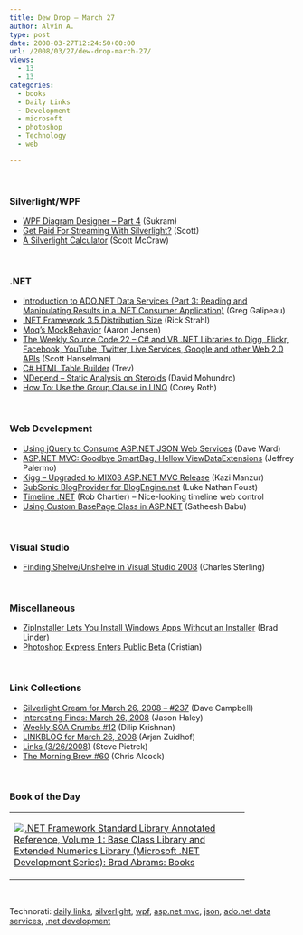 ```yaml
---
title: Dew Drop – March 27
author: Alvin A.
type: post
date: 2008-03-27T12:24:50+00:00
url: /2008/03/27/dew-drop-march-27/
views:
  - 13
  - 13
categories:
  - books
  - Daily Links
  - Development
  - microsoft
  - photoshop
  - Technology
  - web

---
```

&nbsp;

### Silverlight/WPF

  * [WPF Diagram Designer &#8211; Part 4][1] (Sukram)
  * [Get Paid For Streaming With Silverlight?][2] (Scott)
  * [A Silverlight Calculator][3] (Scott McCraw)

&nbsp;

### .NET

  * [Introduction to ADO.NET Data Services (Part 3: Reading and Manipulating Results in a .NET Consumer Application)][4] (Greg Galipeau)
  * [.NET Framework 3.5 Distribution Size][5] (Rick Strahl)
  * [Moq&#8217;s MockBehavior][6] (Aaron Jensen)
  * [The Weekly Source Code 22 &#8211; C# and VB .NET Libraries to Digg, Flickr, Facebook, YouTube, Twitter, Live Services, Google and other Web 2.0 APIs][7] (Scott Hanselman)
  * [C# HTML Table Builder][8] (Trev)
  * [NDepend &#8211; Static Analysis on Steroids][9] (David Mohundro)
  * [How To: Use the Group Clause in LINQ][10] (Corey Roth)

&nbsp;

### Web Development

  * [Using jQuery to Consume ASP.NET JSON Web Services][11] (Dave Ward)
  * [ASP.NET MVC: Goodbye SmartBag, Hellow ViewDataExtensions][12] (Jeffrey Palermo)
  * [Kigg &#8211; Upgraded to MIX08 ASP.NET MVC Release][13] (Kazi Manzur)
  * [SubSonic BlogProvider for BlogEngine.net][14] (Luke Nathan Foust)
  * [Timeline .NET][15] (Rob Chartier) &#8211; Nice-looking timeline web control
  * [Using Custom BasePage Class in ASP.NET][16] (Satheesh Babu)

&nbsp;

### Visual Studio

  * [Finding Shelve/Unshelve in Visual Studio 2008][17] (Charles Sterling)

&nbsp;

### Miscellaneous

  * [ZipInstaller Lets You Install Windows Apps Without an Installer][18] (Brad Linder)
  * [Photoshop Express Enters Public Beta][19] (Cristian)

&nbsp;

### Link Collections

  * [Silverlight Cream for March 26, 2008 &#8211; #237][20] (Dave Campbell)
  * [Interesting Finds: March 26, 2008][21] (Jason Haley)
  * [Weekly SOA Crumbs #12][22] (Dilip Krishnan)
  * [LINKBLOG for March 26, 2008][23] (Arjan Zuidhof)
  * [Links (3/26/2008)][24] (Steve Pietrek)
  * [The Morning Brew #60][25] (Chris Alcock)

&nbsp;

### Book of the Day

<div class="wlWriterSmartContent" id="scid:7dc1bd33-94bd-46fd-a20b-0131235bcd47:bc7c658a-21d7-48a5-a30e-be528a43df38" style="padding-right: 0px; display: inline; padding-left: 0px; float: none; padding-bottom: 0px; margin: 0px; padding-top: 0px">
  <table cellspacing="0" cellpadding="2" width="400" border="0" unselectable="on">
    <tr>
      <td valign="top" width="400">
        <p>
          <a title=".NET Framework Standard Library Annotated Reference, Volume 1: Base Class Library and Extended Numerics  Library (Microsoft .NET Development Series): Brad Abrams: Books" href="http://www.amazon.com/exec/obidos/ASIN/0321154894/alvinashcraft-20"><img data-recalc-dims="1" decoding="async" src="https://i0.wp.com/images.amazon.com/images/P/0321154894.01.MZZZZZZZ.jpg?w=660" border="0" align="left" style="float:left" />.NET Framework Standard Library Annotated Reference, Volume 1: Base Class Library and Extended Numerics Library (Microsoft .NET Development Series): Brad Abrams: Books</a>
        </p>
      </td>
    </tr>
  </table>
</div>

&nbsp;

<div class="wlWriterSmartContent" id="scid:C16BAC14-9A3D-4c50-9394-FBFEF7A93539:41da0e77-314a-4887-ab29-0ac6f17085dd" style="padding-right: 0px; display: inline; padding-left: 0px; padding-bottom: 0px; margin: 0px; padding-top: 0px">
  <!--dotnetkickit-->
</div>

<div class="wlWriterSmartContent" id="scid:d7bf807d-7bb0-458a-811f-90c51817d5c2:0b6fd49b-3cb7-4926-8b44-32c5f3407d9e" style="padding-right: 0px; display: inline; padding-left: 0px; padding-bottom: 0px; margin: 0px; padding-top: 0px">
  <p>
    <span class="TagSite">Technorati:</span> <a href="http://technorati.com/tag/daily+links" rel="tag" class="tag">daily links</a>, <a href="http://technorati.com/tag/silverlight" rel="tag" class="tag">silverlight</a>, <a href="http://technorati.com/tag/wpf" rel="tag" class="tag">wpf</a>, <a href="http://technorati.com/tag/asp.net+mvc" rel="tag" class="tag">asp.net mvc</a>, <a href="http://technorati.com/tag/json" rel="tag" class="tag">json</a>, <a href="http://technorati.com/tag/ado.net+data+services" rel="tag" class="tag">ado.net data services</a>, <a href="http://technorati.com/tag/.net+development" rel="tag" class="tag">.net development</a><br /><!-- StartInsertedTags: daily links, silverlight, wpf, asp.net mvc, json, ado.net data services, .net development :EndInsertedTags -->
  </p>
</div>

 [1]: http://www.codeproject.com/KB/WPF/WPFDiagramDesigner_Part4.aspx
 [2]: http://www.liveside.net/blogs/main/archive/2008/03/27/get-paid-for-streaming-with-silverlight.aspx
 [3]: http://blogs.msdn.com/smccraw/archive/2008/03/26/A-Silverlight-Calculator.aspx
 [4]: http://greggalipeau.wordpress.com/2008/03/26/introduction-to-adonet-data-services-part-2-reading-and-manipulating-results-in-a-net-consumer-application/
 [5]: http://west-wind.com/weblog/posts/292203.aspx
 [6]: http://codebetter.com/blogs/aaron.jensen/archive/2008/03/26/moq-s-mockbehavior.aspx
 [7]: http://www.hanselman.com/blog/TheWeeklySourceCode22CAndVBNETLibrariesToDiggFlickrFacebookYouTubeTwitterLiveServicesGoogleAndOtherWeb20APIs.aspx
 [8]: http://tr3v.net/applications/tablebuilder
 [9]: http://www.mohundro.com/blog/2008/03/26/NDependStaticAnalysisOnSteroids.aspx
 [10]: http://www.dotnetmafia.com/blogs/dotnettipoftheday/archive/2008/03/26/how-to-use-the-group-clause-in-linq.aspx
 [11]: http://encosia.com/2008/03/27/using-jquery-to-consume-aspnet-json-web-services/
 [12]: http://codebetter.com/blogs/jeffrey.palermo/archive/2008/03/26/asp-net-mvc-goodbye-smartbag-hello-viewdataextensions.aspx
 [13]: http://weblogs.asp.net/rashid/archive/2008/03/26/kigg-upgraded-to-mix08-asp-net-mvc-release.aspx
 [14]: http://blog.spontaneouspublicity.com/post/2008/03/SubSonic-BlogProvider-for-BlogEnginenet.aspx
 [15]: http://weblogs.asp.net/rchartier/archive/2008/03/25/timeline-net.aspx
 [16]: http://www.codedigest.com/Articles/ASPNET/56_Using_Custom_BasePage_Class_in_ASPNet.aspx
 [17]: http://blogs.msdn.com/charles_sterling/archive/2008/03/27/finding-shelve-unshelve-in-visual-studio-2008.aspx
 [18]: http://www.downloadsquad.com/2008/03/26/zipinstaller-lets-you-install-windows-apps-without-and-installer/
 [19]: http://www.tcmagazine.com/comments.php?id=18904&catid=6
 [20]: http://geekswithblogs.net/WynApseTechnicalMusings/archive/2008/03/26/120768.aspx
 [21]: http://jasonhaley.com/blog/archive/2008/03/26/141384.aspx
 [22]: http://itknowledgeexchange.techtarget.com/serviceendpoint/weekly-soa-crumbs-12/
 [23]: http://arjansworld.blogspot.com/2008/03/linkblog-for-march-26-2008.html
 [24]: http://spietrek.blogspot.com/2008/03/links-3262008.html
 [25]: http://blog.cwa.me.uk/2008/03/27/the-morning-brew-60/